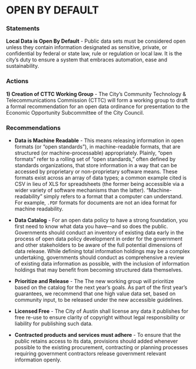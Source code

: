 # OPEN BY DEFAULT 

### Statements

**Local Data is Open By Default** - Public data sets must be considered open unless they contain information designated as sensitive, private, or confidential by federal or state law, rule or regulation or local law. It is the city’s duty to ensure a system that embraces automation, ease and sustainability.

### Actions

**1) Creation of CTTC Working Group** - The City’s Community Technology & Telecommunications Commission (CTTC) will form a working group to draft a formal recommendation for an open data ordinance for presentation to the Economic Opportunity Subcommittee of the City Council. 

### Recommendations
  
  -  **Data is Machine Readable** - This means releasing information in open formats (or “open standards”), in machine-readable formats, that are structured (or machine-processable) appropriately. Plainly, “open formats” refer to a rolling set of “open standards,” often defined by standards organizations, that store information in a way that can be accessed by proprietary or non-proprietary software means. These formats exist across an array of data types; a common example cited is CSV in lieu of XLS for spreadsheets (the former being accessible via a wider variety of software mechanisms than the latter). “Machine-readability” simply refers to a format that a computer can understand. For example, `.PDF` formats for documents are not an idea format for machine readability. 

  - **Data Catalog** - For an open data policy to have a strong foundation, you first need to know what data you have—and so does the public. Governments should conduct an inventory of existing data early in the process of open data policy development in order for the government and other stakeholders to be aware of the full potential dimensions of data release. While defining total information holdings may be a complex undertaking, governments should conduct as comprehensive a review of existing data information as possible, with the inclusion of information holdings that may benefit from becoming structured data themselves. 

  - **Prioritize and Release** - The The new working group will prioritize based on the catalog for the next year’s goals. As part of the first year’s guarantees, we recommend that one high value data set, based on community input, to be released under the new accessible guidelines.

  - **Licensed Free** - The City of Austin shall license any data it publishes for free re-use to ensure clarity of copyright without legal responsibility or liability for publishing such data.

  - **Contracted products and services must adhere** - To ensure that the public retains access to its data, provisions should added whenever possible to the existing procurement, contracting or planning processes requiring government contractors release government relevant information openly.
